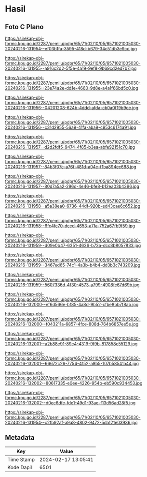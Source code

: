 # Hasil

## Foto C Plano

https://sirekap-obj-formc.kpu.go.id/2287/pemilu/pdpr/65/71/02/10/05/6571021005030-20240216-131954--ef03b1fa-3595-418d-b679-34c51db3e9cd.jpg

https://sirekap-obj-formc.kpu.go.id/2287/pemilu/pdpr/65/71/02/10/05/6571021005030-20240216-131955--a916c2d2-5f5e-4a19-9ef8-9b69cd2ed7b7.jpg

https://sirekap-obj-formc.kpu.go.id/2287/pemilu/pdpr/65/71/02/10/05/6571021005030-20240216-131955--23e74a2e-dd1e-4660-9d8e-a4a1f66bd5c0.jpg

https://sirekap-obj-formc.kpu.go.id/2287/pemilu/pdpr/65/71/02/10/05/6571021005030-20240216-131956--04201208-624b-4ddd-afda-cb0a0f19b9ce.jpg

https://sirekap-obj-formc.kpu.go.id/2287/pemilu/pdpr/65/71/02/10/05/6571021005030-20240216-131956--c31d2955-56a9-41fa-aba9-c953c6174a91.jpg

https://sirekap-obj-formc.kpu.go.id/2287/pemilu/pdpr/65/71/02/10/05/6571021005030-20240216-131957--d2d2fdf5-9474-4f85-b3ea-abfe92151c70.jpg

https://sirekap-obj-formc.kpu.go.id/2287/pemilu/pdpr/65/71/02/10/05/6571021005030-20240216-131957--84b3f07c-a76f-481d-a04c-f1ba894ec688.jpg

https://sirekap-obj-formc.kpu.go.id/2287/pemilu/pdpr/65/71/02/10/05/6571021005030-20240216-131957--80d7a5a2-296d-4e46-bfe8-b12ea03b4396.jpg

https://sirekap-obj-formc.kpu.go.id/2287/pemilu/pdpr/65/71/02/10/05/6571021005030-20240216-131958--a5a38ea0-6736-44df-920b-ed43cae6c652.jpg

https://sirekap-obj-formc.kpu.go.id/2287/pemilu/pdpr/65/71/02/10/05/6571021005030-20240216-131958--6fc4fc70-dccd-4653-a7fa-752a67fb9f59.jpg

https://sirekap-obj-formc.kpu.go.id/2287/pemilu/pdpr/65/71/02/10/05/6571021005030-20240216-131959--d09e0b47-6351-4636-b73a-dcc8b8057833.jpg

https://sirekap-obj-formc.kpu.go.id/2287/pemilu/pdpr/65/71/02/10/05/6571021005030-20240216-131959--3467ed65-74c1-4a3b-b4b4-dd3b3c743209.jpg

https://sirekap-obj-formc.kpu.go.id/2287/pemilu/pdpr/65/71/02/10/05/6571021005030-20240216-131959--5607336d-4f30-4573-a799-4908fc67d69b.jpg

https://sirekap-obj-formc.kpu.go.id/2287/pemilu/pdpr/65/71/02/10/05/6571021005030-20240216-132000--ef6d566e-bf85-4a8d-9b52-cfbe8bb7f8ab.jpg

https://sirekap-obj-formc.kpu.go.id/2287/pemilu/pdpr/65/71/02/10/05/6571021005030-20240216-132000--f043211a-6857-4fce-808d-764b6857ee5e.jpg

https://sirekap-obj-formc.kpu.go.id/2287/pemilu/pdpr/65/71/02/10/05/6571021005030-20240216-132001--a2b88e91-89c4-4319-9f9b-817858c55129.jpg

https://sirekap-obj-formc.kpu.go.id/2287/pemilu/pdpr/65/71/02/10/05/6571021005030-20240216-132001--66672c26-7754-4152-a8b5-107b58541a44.jpg

https://sirekap-obj-formc.kpu.go.id/2287/pemilu/pdpr/65/71/02/10/05/6571021005030-20240216-132002--80617335-e0ee-4226-954b-eb590c934453.jpg

https://sirekap-obj-formc.kpu.go.id/2287/pemilu/pdpr/65/71/02/10/05/6571021005030-20240216-132002--d0ec6dfe-fde1-49d1-93ae-f13d56ad28f5.jpg

https://sirekap-obj-formc.kpu.go.id/2287/pemilu/pdpr/65/71/02/10/05/6571021005030-20240216-131954--c2fb92af-a9a8-4802-9472-5da121e03936.jpg


## Metadata

| Key        | Value               |
| ---------- | ------------------- |
| Time Stamp | 2024-02-17 13:05:41 |
| Kode Dapil | 6501                |



